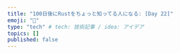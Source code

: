 ```yaml
---
title: "100日後にRustをちょっと知ってる人になる: [Day 22]"
emoji: "🦀"
type: "tech" # tech: 技術記事 / idea: アイデア
topics: []
published: false
---
```

